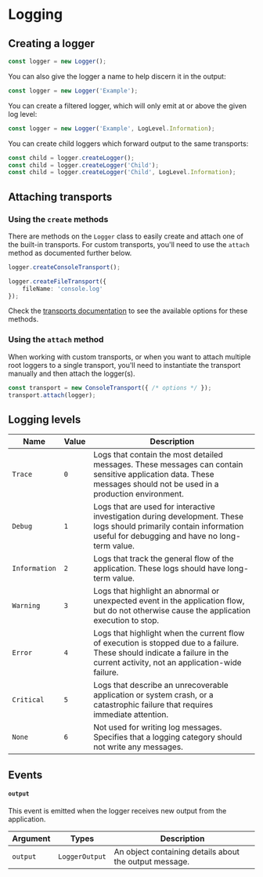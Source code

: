 # Logging

## Creating a logger

```ts
const logger = new Logger();
```

You can also give the logger a name to help discern it in the output:

```ts
const logger = new Logger('Example');
```

You can create a filtered logger, which will only emit at or above the given log level:

```ts
const logger = new Logger('Example', LogLevel.Information);
```

You can create child loggers which forward output to the same transports:

```ts
const child = logger.createLogger();
const child = logger.createLogger('Child');
const child = logger.createLogger('Child', LogLevel.Information);
```

## Attaching transports

### Using the `create` methods

There are methods on the `Logger` class to easily create and attach one of the built-in transports. For custom
transports, you'll need to use the `attach` method as documented further below.

```ts
logger.createConsoleTransport();
```

```ts
logger.createFileTransport({
	fileName: 'console.log'
});
```

Check the [transports documentation](transports.md) to see the available options for these methods.

### Using the `attach` method

When working with custom transports, or when you want to attach multiple root loggers to a single transport, you'll
need to instantiate the transport manually and then attach the logger(s).

```ts
const transport = new ConsoleTransport({ /* options */ });
transport.attach(logger);
```

## Logging levels

| Name          | Value | Description                                                                                                                                                                   |
| ------------- | ----- | ----------------------------------------------------------------------------------------------------------------------------------------------------------------------------- |
| `Trace`       | `0`   | Logs that contain the most detailed messages. These messages can contain sensitive application data. These messages should not be used in a production environment.           |
| `Debug`       | `1`   | Logs that are used for interactive investigation during development. These logs should primarily contain information useful for debugging and have no long-term value.        |
| `Information` | `2`   | Logs that track the general flow of the application. These logs should have long-term value.                                                                                  |
| `Warning`     | `3`   | Logs that highlight an abnormal or unexpected event in the application flow, but do not otherwise cause the application execution to stop.                                    |
| `Error`       | `4`   | Logs that highlight when the current flow of execution is stopped due to a failure. These should indicate a failure in the current activity, not an application-wide failure. |
| `Critical`    | `5`   | Logs that describe an unrecoverable application or system crash, or a catastrophic failure that requires immediate attention.                                                 |
| `None`        | `6`   | Not used for writing log messages. Specifies that a logging category should not write any messages.                                                                           |

## Events

#### `output`

This event is emitted when the logger receives new output from the application.

| Argument | Types          | Description                                            |
| -------- | -------------- | ------------------------------------------------------ |
| `output` | `LoggerOutput` | An object containing details about the output message. |
